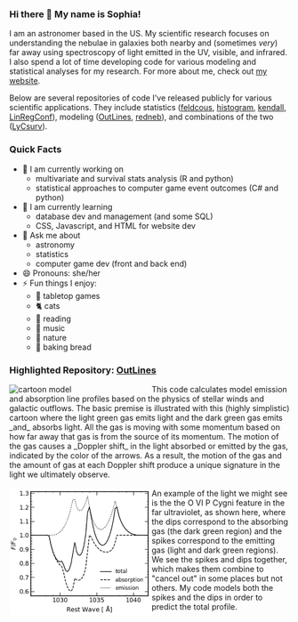 <!--
**sflury/sflury** is a ✨ _special_ ✨ repository because its `README.md` (this file) appears on your GitHub profile.

Here are some ideas to get you started:
- 👯 I’m looking to collaborate on ...
- 🤔 I’m looking for help with ...
- 📫 How to reach me: s.r.flury@gmail.com
-->
### Hi there 👋 My name is Sophia!

I am an astronomer based in the US. My scientific research focuses on understanding the nebulae in galaxies both 
nearby and (sometimes _very_) far away using spectroscopy of light emitted in the UV, visible, and infrared. 
I also spend a lot of time developing code for various modeling and statistical analyses for my research. For more
about me, check out [my website](https://sflury.github.io).

Below are several repositories of code I've released publicly for various scientific applications. They include
statistics ([feldcous](https://www.github.com/sflury/feldcous), [histogram](https://www.github.com/sflury/histogram),
[kendall](https://www.github.com/sflury/kendall), [LinRegConf](https://github.com/sflury/LinRegConf)), 
modeling ([OutLines](https://www.github.com/sflury/OutLines), [redneb](https://www.github.com/sflury/redneb)), and
combinations of the two ([LyCsurv](https://github.com/sflury/LyCsurv)).

### Quick Facts
- 🔭 I am currently working on
  - multivariate and survival stats analysis (R and python)
  - statistical approaches to computer game event outcomes (C# and python)
- 🌱 I am currently learning
  - database dev and management (and some SQL)
  - CSS, Javascript, and HTML for website dev
- 💬 Ask me about
  - astronomy
  - statistics
  - computer game dev (front and back end)
- 😄 Pronouns: she/her
- ⚡ Fun things I enjoy:
  - 🎲 tabletop games
  - 🐈 cats
  - 📖 reading
  - 🎹 music
  - 🍃 nature
  - 🥖 baking bread

### Highlighted Repository: [OutLines](https://www.github.com/sflury/OutLines)

<img width="256" alt="cartoon model" align="left" src="https://github.com/sflury/sflury/assets/42982705/65c6909a-ff77-4709-a894-d21d63acc1db">
This code calculates model emission and absorption line profiles based on the physics of stellar winds and galactic
outflows. The basic premise is illustrated with this (highly simplistic) cartoon where the light green gas emits
light and the dark green gas emits _and_ absorbs light. All the gas is moving with some momentum based on how far
away that gas is from the source of its momentum. The motion of the gas causes a _Doppler shift_ in the light 
absorbed or emitted by the gas, indicated by the color of the arrows. As a result, the motion of the gas and the 
amount of gas at each Doppler shift produce a unique signature in the light we ultimately observe.  <br><br>

<img width="256" alt="O VI profile" align="left" src="https://github.com/sflury/OutLines/blob/main/ovi_examp.png">
An example of the light we might see is the the O VI P Cygni feature in the far ultraviolet, as shown here, where
the dips correspond to the absorbing gas (the dark green region) and the spikes correspond to the emitting gas
(light and dark green regions). We see the spikes and dips together, which makes them combine to "cancel out"
in some places but not others. My code models both the spikes and the dips in order to predict the total profile.
